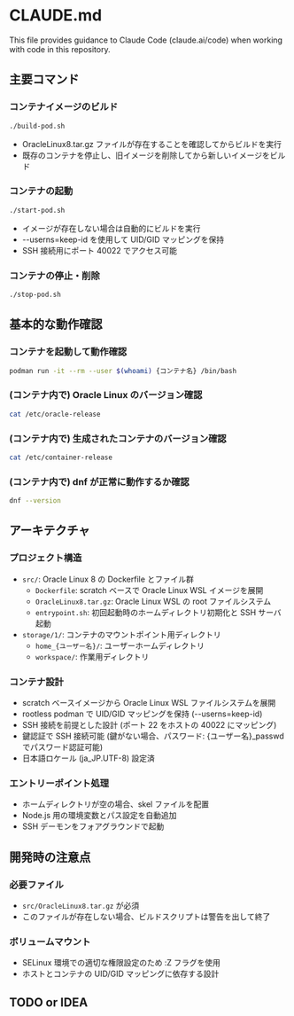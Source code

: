 # CLAUDE.md

This file provides guidance to Claude Code (claude.ai/code) when working with code in this repository.

## 主要コマンド

### コンテナイメージのビルド

```bash
./build-pod.sh
```
- OracleLinux8.tar.gz ファイルが存在することを確認してからビルドを実行
- 既存のコンテナを停止し、旧イメージを削除してから新しいイメージをビルド

### コンテナの起動

```bash
./start-pod.sh
```
- イメージが存在しない場合は自動的にビルドを実行
- --userns=keep-id を使用して UID/GID マッピングを保持
- SSH 接続用にポート 40022 でアクセス可能

### コンテナの停止・削除

```bash
./stop-pod.sh
```

## 基本的な動作確認

### コンテナを起動して動作確認

```bash
podman run -it --rm --user $(whoami) {コンテナ名} /bin/bash
```

### (コンテナ内で) Oracle Linux のバージョン確認

```bash
cat /etc/oracle-release
```

### (コンテナ内で) 生成されたコンテナのバージョン確認

```bash
cat /etc/container-release
```

### (コンテナ内で) dnf が正常に動作するか確認

```bash
dnf --version
```

## アーキテクチャ

### プロジェクト構造

- `src/`: Oracle Linux 8 の Dockerfile とファイル群
  - `Dockerfile`: scratch ベースで Oracle Linux WSL イメージを展開
  - `OracleLinux8.tar.gz`: Oracle Linux WSL の root ファイルシステム
  - `entrypoint.sh`: 初回起動時のホームディレクトリ初期化と SSH サーバ起動
- `storage/1/`: コンテナのマウントポイント用ディレクトリ
  - `home_{ユーザー名}/`: ユーザーホームディレクトリ
  - `workspace/`: 作業用ディレクトリ

### コンテナ設計

- scratch ベースイメージから Oracle Linux WSL ファイルシステムを展開
- rootless podman で UID/GID マッピングを保持 (--userns=keep-id)
- SSH 接続を前提とした設計 (ポート 22 をホストの 40022 にマッピング)
- 鍵認証で SSH 接続可能 (鍵がない場合、パスワード: {ユーザー名}_passwd でパスワード認証可能)
- 日本語ロケール (ja_JP.UTF-8) 設定済

### エントリーポイント処理

- ホームディレクトリが空の場合、skel ファイルを配置
- Node.js 用の環境変数とパス設定を自動追加
- SSH デーモンをフォアグラウンドで起動

## 開発時の注意点

### 必要ファイル

- `src/OracleLinux8.tar.gz` が必須
- このファイルが存在しない場合、ビルドスクリプトは警告を出して終了

### ボリュームマウント

- SELinux 環境での適切な権限設定のため :Z フラグを使用
- ホストとコンテナの UID/GID マッピングに依存する設計

## TODO or IDEA
